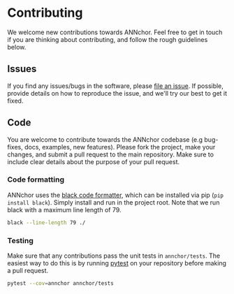 # Contributing

We welcome new contributions towards ANNchor. Feel free to get in touch if you are thinking about contributing, and follow the rough guidelines below.

## Issues

If you find any issues/bugs in the software, please [file an issue](https://github.com/gchq/annchor/issues/new).
If possible, provide details on how to reproduce the issue, and we'll try our best to get it fixed.

## Code

You are welcome to contribute towards the ANNchor codebase (e.g bug-fixes, docs, examples, new features).
Please fork the project, make your changes, and submit a pull request to the main repository.
Make sure to include clear details about the purpose of your pull request.

### Code formatting

ANNchor uses the [black code formatter](https://github.com/python/black), which can be installed
via pip (`pip install black`). Simply install and run in the project root. Note that we run black with a maximum line length of 79.

```bash
black --line-length 79 ./
```

### Testing

Make sure that any contributions pass the unit tests in `annchor/tests`. The easiest way to do this is by running [pytest](https://docs.pytest.org/en/7.1.x/) on your repository before making a pull request.

```bash
pytest --cov=annchor annchor/tests
```
